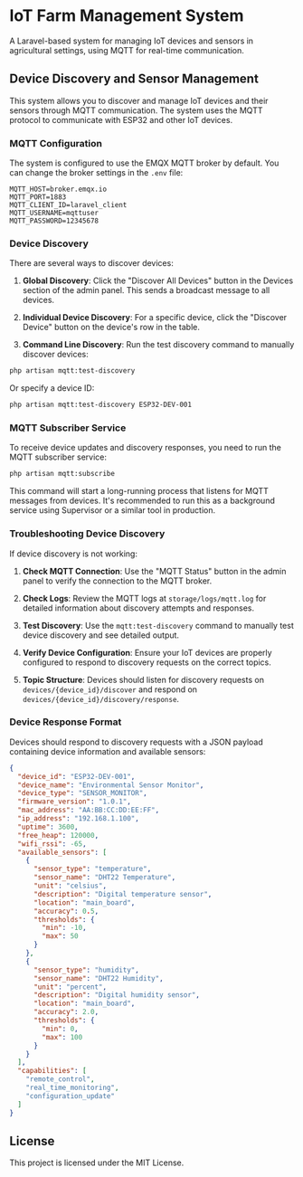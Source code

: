 # IoT Farm Management System

A Laravel-based system for managing IoT devices and sensors in agricultural settings, using MQTT for real-time communication.

## Device Discovery and Sensor Management

This system allows you to discover and manage IoT devices and their sensors through MQTT communication. The system uses the MQTT protocol to communicate with ESP32 and other IoT devices.

### MQTT Configuration

The system is configured to use the EMQX MQTT broker by default. You can change the broker settings in the `.env` file:

```
MQTT_HOST=broker.emqx.io
MQTT_PORT=1883
MQTT_CLIENT_ID=laravel_client
MQTT_USERNAME=mqttuser
MQTT_PASSWORD=12345678
```

### Device Discovery

There are several ways to discover devices:

1. **Global Discovery**: Click the "Discover All Devices" button in the Devices section of the admin panel. This sends a broadcast message to all devices.

2. **Individual Device Discovery**: For a specific device, click the "Discover Device" button on the device's row in the table.

3. **Command Line Discovery**: Run the test discovery command to manually discover devices:

```bash
php artisan mqtt:test-discovery
```

Or specify a device ID:

```bash
php artisan mqtt:test-discovery ESP32-DEV-001
```

### MQTT Subscriber Service

To receive device updates and discovery responses, you need to run the MQTT subscriber service:

```bash
php artisan mqtt:subscribe
```

This command will start a long-running process that listens for MQTT messages from devices. It's recommended to run this as a background service using Supervisor or a similar tool in production.

### Troubleshooting Device Discovery

If device discovery is not working:

1. **Check MQTT Connection**: Use the "MQTT Status" button in the admin panel to verify the connection to the MQTT broker.

2. **Check Logs**: Review the MQTT logs at `storage/logs/mqtt.log` for detailed information about discovery attempts and responses.

3. **Test Discovery**: Use the `mqtt:test-discovery` command to manually test device discovery and see detailed output.

4. **Verify Device Configuration**: Ensure your IoT devices are properly configured to respond to discovery requests on the correct topics.

5. **Topic Structure**: Devices should listen for discovery requests on `devices/{device_id}/discover` and respond on `devices/{device_id}/discovery/response`.

### Device Response Format

Devices should respond to discovery requests with a JSON payload containing device information and available sensors:

```json
{
  "device_id": "ESP32-DEV-001",
  "device_name": "Environmental Sensor Monitor",
  "device_type": "SENSOR_MONITOR",
  "firmware_version": "1.0.1",
  "mac_address": "AA:BB:CC:DD:EE:FF",
  "ip_address": "192.168.1.100",
  "uptime": 3600,
  "free_heap": 120000,
  "wifi_rssi": -65,
  "available_sensors": [
    {
      "sensor_type": "temperature",
      "sensor_name": "DHT22 Temperature",
      "unit": "celsius",
      "description": "Digital temperature sensor",
      "location": "main_board",
      "accuracy": 0.5,
      "thresholds": {
        "min": -10,
        "max": 50
      }
    },
    {
      "sensor_type": "humidity",
      "sensor_name": "DHT22 Humidity",
      "unit": "percent",
      "description": "Digital humidity sensor",
      "location": "main_board",
      "accuracy": 2.0,
      "thresholds": {
        "min": 0,
        "max": 100
      }
    }
  ],
  "capabilities": [
    "remote_control",
    "real_time_monitoring",
    "configuration_update"
  ]
}
```

## License

This project is licensed under the MIT License.

